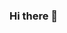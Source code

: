 ### Hi there 👋

<!--
**Clement-Mikula/Clement-Mikula** is a ✨ _special_ ✨ repository because its `README.md` (this file) appears on your GitHub profile.

Here are some ideas to get you started:
<p align="center">
  <img src="https://github-readme-stats.vercel.app/api?username=Clement-Mikula&show_icons=true">
</p>

- 🔭 I’m currently working as a student at EPITECH PARIS
- 🌱 I’m currently learning about Blockchain and AI
- ⚡ Fun fact: every minute 10,000 Dogecoin are created
-->
